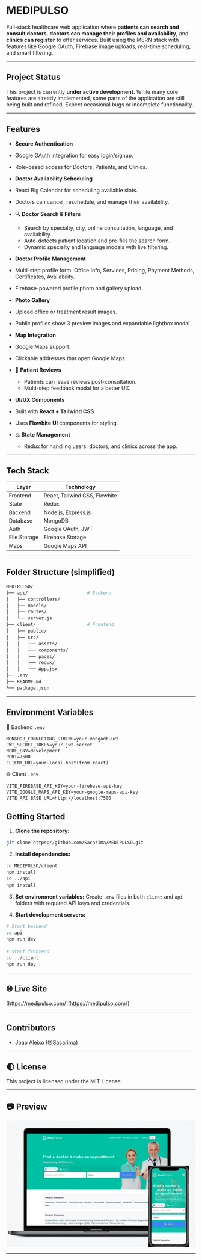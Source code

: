 <h1>MEDIPULSO</h1>

Full-stack healthcare web application where **patients can search and consult doctors**, **doctors can manage their profiles and availability**, and **clinics can register** to offer services. Built using the MERN stack with  features like Google OAuth, Firebase image uploads, real-time scheduling, and smart filtering.

---

## Project Status

This project is currently **under active development**. While many core features are already implemented, some parts of the application are still being built and refined.
Expect occasional bugs or incomplete functionality.

---

## Features

*  **Secure Authentication**

  * Google OAuth integration for easy login/signup.
  * Role-based access for Doctors, Patients, and Clinics.

*  **Doctor Availability Scheduling**

  * React Big Calendar for scheduling available slots.
  * Doctors can cancel, reschedule, and manage their availability.

* 🔍 **Doctor Search & Filters**

  * Search by specialty, city, online consultation, language, and availability.
  * Auto-detects patient location and pre-fills the search form.
  * Dynamic specialty and language modals with live filtering.

*  **Doctor Profile Management**

  * Multi-step profile form: Office Info, Services, Pricing, Payment Methods, Certificates, Availability.
  * Firebase-powered profile photo and gallery upload.

*  **Photo Gallery**

  * Upload office or treatment result images.
  * Public profiles show 3 preview images and expandable lightbox modal.

*  **Map Integration**

  * Google Maps support.
  * Clickable addresses that open Google Maps.

* 📄 **Patient Reviews**

  * Patients can leave reviews post-consultation.
  * Multi-step feedback modal for a better UX.

*  **UI/UX Components**

  * Built with **React + Tailwind CSS**.
  * Uses **Flowbite UI** components for styling.

* ⚖ **State Management**

  * Redux for handling users, doctors, and clinics across the app.

---

##  Tech Stack

| Layer        | Technology                    |
| ------------ | ----------------------------- |
| Frontend     | React, Tailwind CSS, Flowbite |
| State        | Redux                         |
| Backend      | Node.js, Express.js           |
| Database     | MongoDB                       |
| Auth         | Google OAuth, JWT             |
| File Storage | Firebase Storage              |
| Maps         | Google Maps API               |

---

##  Folder Structure (simplified)

```bash
MEDIPULSO/
├── api/                      # Backend
│   ├── controllers/
│   ├── models/
│   ├── routes/
│   └── server.js
├── client/                   # Frontend
│   ├── public/
│   ├── src/
│   │   ├── assets/
│   │   ├── components/
│   │   ├── pages/
│   │   ├── redux/
│   │   └── App.jsx
├── .env
├── README.md
└── package.json


```
---
##  Environment Variables


<summary>🔧 Backend <code>.env</code></summary>

```env
MONGODB_CONNECTING_STRING=your-mongodb-uri
JWT_SECRET_TOKEN=your-jwt-secret
NODE_ENV=development
PORT=7500
CLIENT_URL=your-local-host(from react)
```
<summary>🌐 Client <code>.env</code></summary>

```env
VITE_FIREBASE_API_KEY=your-firebase-api-key
VITE_GOOGLE_MAPS_API_KEY=your-google-maps-api-key
VITE_API_BASE_URL=http://localhost:7500
```


## Getting Started

1. **Clone the repository:**

```bash
git clone https://github.com/Sacarima/MEDIPULSO.git
```

2. **Install dependencies:**

```bash
cd MEDIPULSO/client
npm install
cd ../api
npm install
```

3. **Set environment variables:**
   Create `.env` files in both `client` and `api` folders with required API keys and credentials.

4. **Start development servers:**

```bash
# Start backend
cd api
npm run dev

# Start frontend
cd ../client
npm run dev
```

---

## 🌐 Live Site

[https://medipulso.com/](https://medipulso.com/)

---

## Contributors

* Joao Aleixo ([@Sacarima](https://github.com/Sacarima))

---

## 🌓 License

This project is licensed under the MIT License.

---

## 📷 Preview

![Site Screenshot](https://github.com/Sacarima/MEDIPULSO/blob/main/client/src/assets/site-screenshot.png?raw=true)

---

